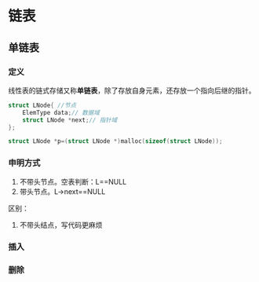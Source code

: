 <!--
 * @Description: 
 * @Author: HZQ
 * @Date: 2020-12-10 19:20:21
 * @LastEditTime: 2020-12-11 19:58:05
-->

# 链表

## 单链表

### 定义

线性表的链式存储又称**单链表**，除了存放自身元素，还存放一个指向后继的指针。

```cpp
struct LNode{ //节点
    ElemType data;// 数据域
    struct LNode *next;// 指针域
};
```

```cpp
struct LNode *p=(struct LNode *)malloc(sizeof(struct LNode));
```

### 申明方式

1. 不带头节点。空表判断：L==NULL
2. 带头节点。L->next==NULL

区别：

1. 不带头结点，写代码更麻烦

### 插入

### 删除

